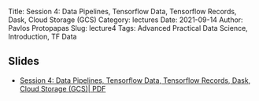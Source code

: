 Title: Session 4: Data Pipelines, Tensorflow Data, Tensorflow Records, Dask, Cloud Storage (GCS)
Category: lectures
Date: 2021-09-14
Author: Pavlos Protopapas
Slug: lecture4
Tags: Advanced Practical Data Science, Introduction, TF Data 

## Slides


- [Session 4: Data Pipelines, Tensorflow Data, Tensorflow Records, Dask, Cloud Storage (GCS)| PDF]({attach}presentation/session4.pdf) 


